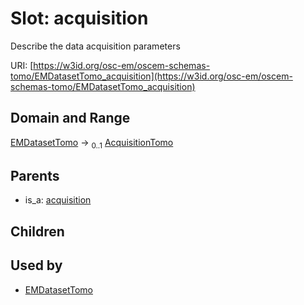 
# Slot: acquisition

Describe the data acquisition parameters

URI: [https://w3id.org/osc-em/oscem-schemas-tomo/EMDatasetTomo_acquisition](https://w3id.org/osc-em/oscem-schemas-tomo/EMDatasetTomo_acquisition)


## Domain and Range

[EMDatasetTomo](EMDatasetTomo.md) &#8594;  <sub>0..1</sub> [AcquisitionTomo](AcquisitionTomo.md)

## Parents

 *  is_a: [acquisition](acquisition.md)

## Children


## Used by

 * [EMDatasetTomo](EMDatasetTomo.md)
